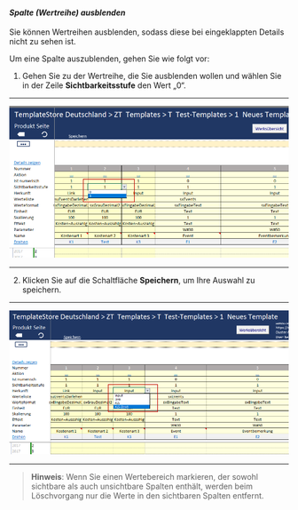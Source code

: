 #### *Spalte (Wertreihe) ausblenden*  

Sie können Wertreihen ausblenden, sodass diese bei eingeklappten Details nicht zu sehen ist.  

Um eine Spalte auszublenden, gehen Sie wie folgt vor:  

1) Gehen Sie zu der Wertreihe, die Sie ausblenden wollen und wählen Sie in der Zeile **Sichtbarkeitsstufe** den Wert „0“.   

---
![](/assets/t42.png)

---

2) Klicken Sie auf die Schaltfläche **Speichern**, um Ihre Auswahl zu speichern.  

---
![](/assets/t43.png)

---

> **Hinweis**: Wenn Sie einen Wertebereich markieren, der sowohl sichtbare als auch unsichtbare Spalten enthält, werden beim Löschvorgang nur die Werte in den sichtbaren Spalten entfernt.

